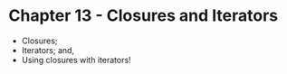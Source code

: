 # Chapter 13 - Closures and Iterators

- Closures;
- Iterators; and,
- Using closures with iterators!
